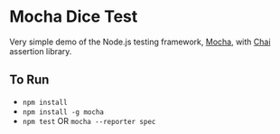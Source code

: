 # Mocha Dice Test

Very simple demo of the Node.js testing framework, [Mocha](http://mochajs.org/), with [Chai](http://chaijs.com/) assertion library.

## To Run

* `npm install`
* `npm install -g mocha`
* `npm test` OR `mocha --reporter spec`
